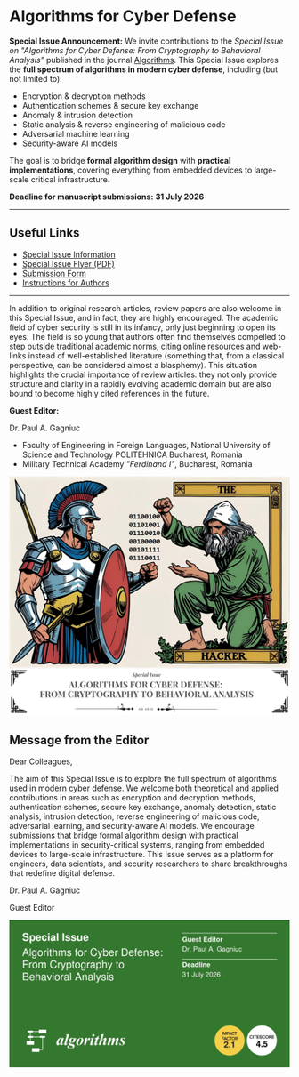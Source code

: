 # Algorithms for Cyber Defense

**Special Issue Announcement:** We invite contributions to the *Special Issue on "Algorithms for Cyber Defense: From Cryptography to Behavioral Analysis"* published in the journal [Algorithms](https://www.mdpi.com/journal/algorithms). This Special Issue explores the **full spectrum of algorithms in modern cyber defense**, including (but not limited to):
- Encryption & decryption methods  
- Authentication schemes & secure key exchange  
- Anomaly & intrusion detection  
- Static analysis & reverse engineering of malicious code  
- Adversarial machine learning  
- Security-aware AI models  

The goal is to bridge **formal algorithm design** with **practical implementations**, covering everything from embedded devices to large-scale critical infrastructure.  

**Deadline for manuscript submissions:** **31 July 2026**  

---

## Useful Links
- [Special Issue Information](https://www.mdpi.com/si/250454)  
- [Special Issue Flyer (PDF)](https://www.mdpi.com/journal/algorithms/special_issue_flyer_pdf_v2/87X8E44D43)  
- [Submission Form](https://susy.mdpi.com/user/manuscripts/upload/?journal=algorithms)  
- [Instructions for Authors](https://www.mdpi.com/journal/algorithms/instructions)  

---

In addition to original research articles, review papers are also welcome in this Special Issue, and in fact, they are highly encouraged. The academic field of cyber security is still in its infancy, only just beginning to open its eyes. The field is so young that authors often find themselves compelled to step outside traditional academic norms, citing online resources and web-links instead of well-established literature (something that, from a classical perspective, can be considered almost a blasphemy). This situation highlights the crucial importance of review articles: they not only provide structure and clarity in a rapidly evolving academic domain but are also bound to become highly cited references in the future.

**Guest Editor:** 

Dr. Paul A. Gagniuc  
- Faculty of Engineering in Foreign Languages, National University of Science and Technology POLITEHNICA Bucharest, Romania  
- Military Technical Academy *"Ferdinand I"*, Bucharest, Romania  



[![](https://github.com/Gagniuc/Algorithms-for-Cyber-Defense/blob/main/Special_Issue.png)](https://github.com/Gagniuc/Algorithms-for-Cyber-Defense/blob/main/Special_Issue.png)

## Message from the Editor

Dear Colleagues,

The aim of this Special Issue is to explore the full spectrum of algorithms used in modern cyber defense. We welcome both theoretical and applied contributions in areas such as encryption and decryption methods, authentication schemes, secure key exchange, anomaly detection, static analysis, intrusion detection, reverse engineering of malicious code, adversarial learning, and security-aware AI models. We encourage submissions that bridge formal algorithm design with practical implementations in security-critical systems, ranging from embedded devices to large-scale infrastructure. This Issue serves as a platform for engineers, data scientists, and security researchers to share breakthroughs that redefine digital defense.

Dr. Paul A. Gagniuc

Guest Editor

<a href="www.mdpi.com/journal/algorithms/special_issues/87X8E44D43">
  <kbd>
    <img src="https://github.com/Gagniuc/Algorithms-for-Cyber-Defense/blob/main/banner.png" alt="Special Issue | Algorithms for Cyber Defense">
  </kbd>
</a>





